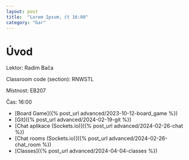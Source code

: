 ```yaml
---
layout: post
title:  "Lorem Ipsum, čt 16:00"
category: "bar"
--- 
```


# Úvod

Lektor: Radim Bača

Classroom code (section): RNWSTL

Místnost: EB207

Čas: 16:00


- [Board Game]({% post_url advanced/2023-10-12-board_game %})
- [Git]({% post_url advanced/2024-02-19-git %})
- [Chat aplikace (Sockets.io)]({% post_url advanced/2024-02-26-chat %})
- [Chat rooms  (Sockets.io)]({% post_url advanced/2024-02-26-chat_room %})
- [Classes]({% post_url advanced/2024-04-04-classes %})
